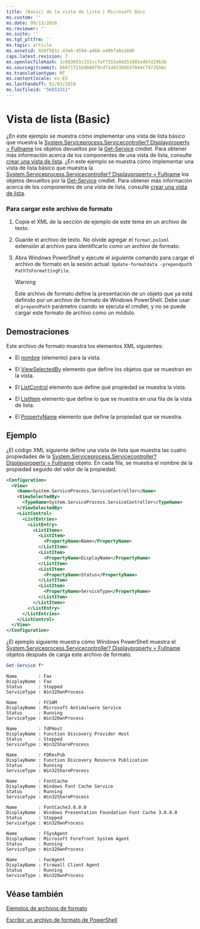 ```yaml
---
title: (Basic) de la vista de lista | Microsoft Docs
ms.custom: ''
ms.date: 09/13/2016
ms.reviewer: ''
ms.suite: ''
ms.tgt_pltfrm: ''
ms.topic: article
ms.assetid: 918f381c-43e6-4594-a468-a40bfa8a16d6
caps.latest.revision: 7
ms.openlocfilehash: 1c683693c331ccfaf7355a0dd51801ed6fd39b3b
ms.sourcegitcommit: b6871f21bd666f9cd71dd336bb3f844cf472b56c
ms.translationtype: MT
ms.contentlocale: es-ES
ms.lasthandoff: 02/03/2019
ms.locfileid: "56853311"
---
```

# <a name="list-view-basic"></a>Vista de lista (Basic)

¿En este ejemplo se muestra cómo implementar una vista de lista básico que muestra la [System.Serviceprocess.Servicecontroller? Displayproperty = Fullname](/dotnet/api/System.ServiceProcess.ServiceController) los objetos devueltos por la [Get-Service](/powershell/module/microsoft.powershell.management/get-service) cmdlet. Para obtener más información acerca de los componentes de una vista de lista, consulte [crear una vista de lista](./creating-a-list-view.md).
¿En este ejemplo se muestra cómo implementar una vista de lista básico que muestra la [System.Serviceprocess.Servicecontroller? Displayproperty = Fullname](/dotnet/api/System.ServiceProcess.ServiceController) los objetos devueltos por la [Get-Service](/powershell/module/microsoft.powershell.management/get-service) cmdlet. Para obtener más información acerca de los componentes de una vista de lista, consulte [crear una vista de lista](./creating-a-list-view.md).

### <a name="to-load-this-formatting-file"></a>Para cargar este archivo de formato

1. Copie el XML de la sección de ejemplo de este tema en un archivo de texto.

2. Guarde el archivo de texto. No olvide agregar el `format.ps1xml` extensión al archivo para identificarlo como un archivo de formato.

3. Abra Windows PowerShell y ejecute el siguiente comando para cargar el archivo de formato en la sesión actual: `Update-formatdata -prependpath PathToFormattingFile`.

   > [!WARNING]
   > Este archivo de formato define la presentación de un objeto que ya está definido por un archivo de formato de Windows PowerShell. Debe usar el `prependPath` parámetro cuando se ejecuta el cmdlet, y no se puede cargar este formato de archivo como un módulo.

## <a name="demonstrates"></a>Demostraciones

Este archivo de formato muestra los elementos XML siguientes:

- El [nombre](./name-element-for-view-format.md) (elemento) para la vista.

- El [ViewSelectedBy](./viewselectedby-element-format.md) elemento que define los objetos que se muestran en la vista.

- El [ListControl](./listcontrol-element-format.md) elemento que define qué propiedad se muestra la vista.

- El [ListItem](./listitem-element-for-listitems-for-listcontrol-format.md) elemento que define lo que se muestra en una fila de la vista de lista.

- El [PropertyName](./propertyname-element-for-listitem-for-listcontrol-format.md) elemento que define la propiedad que se muestra.

## <a name="example"></a>Ejemplo

¿El código XML siguiente define una vista de lista que muestra las cuatro propiedades de la [System.Serviceprocess.Servicecontroller? Displayproperty = Fullname](/dotnet/api/System.ServiceProcess.ServiceController) objeto. En cada fila, se muestra el nombre de la propiedad seguido del valor de la propiedad.

```xml
<Configuration>
  <View>
    <Name>System.ServiceProcess.ServiceController</Name>
    <ViewSelectedBy>
      <TypeName>System.ServiceProcess.ServiceController</TypeName>
    </ViewSelectedBy>
    <ListControl>
      <ListEntries>
        <ListEntry>
          <ListItems>
            <ListItem>
              <PropertyName>Name</PropertyName>
            </ListItem>
            <ListItem>
              <PropertyName>DisplayName</PropertyName>
            </ListItem>
            <ListItem>
              <PropertyName>Status</PropertyName>
            </ListItem>
            <ListItem>
              <PropertyName>ServiceType</PropertyName>
            </ListItem>
          </ListItems>
        </ListEntry>
      </ListEntries>
    </ListControl>
  </View>
</Configuration>
```

¿El ejemplo siguiente muestra cómo Windows PowerShell muestra el [System.Serviceprocess.Servicecontroller? Displayproperty = Fullname](/dotnet/api/System.ServiceProcess.ServiceController) objetos después de carga este archivo de formato.

```powershell
Get-Service f*
```

```output
Name        : Fax
DisplayName : Fax
Status      : Stopped
ServiceType : Win32OwnProcess

Name        : FCSAM
DisplayName : Microsoft Antimalware Service
Status      : Running
ServiceType : Win32OwnProcess

Name        : fdPHost
DisplayName : Function Discovery Provider Host
Status      : Stopped
ServiceType : Win32ShareProcess

Name        : FDResPub
DisplayName : Function Discovery Resource Publication
Status      : Running
ServiceType : Win32ShareProcess

Name        : FontCache
DisplayName : Windows Font Cache Service
Status      : Running
ServiceType : Win32ShareProcess

Name        : FontCache3.0.0.0
DisplayName : Windows Presentation Foundation Font Cache 3.0.0.0
Status      : Stopped
ServiceType : Win32OwnProcess

Name        : FSysAgent
DisplayName : Microsoft Forefront System Agent
Status      : Running
ServiceType : Win32OwnProcess

Name        : FwcAgent
DisplayName : Firewall Client Agent
Status      : Running
ServiceType : Win32OwnProcess
```

## <a name="see-also"></a>Véase también

[Ejemplos de archivos de formato](./examples-of-formatting-files.md)

[Escribir un archivo de formato de PowerShell](./writing-a-powershell-formatting-file.md)
